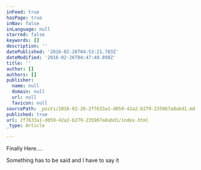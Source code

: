 ```yaml
---
inFeed: true
hasPage: true
inNav: false
inLanguage: null
starred: false
keywords: []
description: ''
datePublished: '2016-02-26T04:53:21.783Z'
dateModified: '2016-02-26T04:47:40.898Z'
title: ''
author: []
authors: []
publisher:
  name: null
  domain: null
  url: null
  favicon: null
sourcePath: _posts/2016-02-26-2f7633a1-d059-42a2-b279-235967a8abd1.md
published: true
url: 2f7633a1-d059-42a2-b279-235967a8abd1/index.html
_type: Article

---
```

Finally Here....

Something has to be said and I have to say it